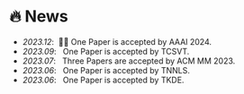 # 🔥 News
- *2023.12*: &nbsp;🎉🎉 One Paper is accepted by AAAI 2024. 
- *2023.09*: &nbsp; One Paper is accepted by TCSVT. 
- *2023.07*: &nbsp; Three Papers are accepted by ACM MM 2023.
- *2023.06*: &nbsp; One Paper is accepted by TNNLS.
- *2023.06*: &nbsp; One Paper is accepted by TKDE.
